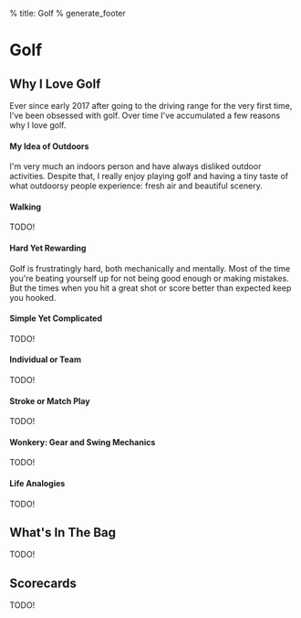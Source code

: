 % title: Golf
% generate_footer

# Golf

## Why I Love Golf

Ever since early 2017 after going to the driving range for the very first time, I've been obsessed with golf. Over time I've accumulated a few reasons why I love golf.

#### My Idea of Outdoors

I'm very much an indoors person and have always disliked outdoor activities. Despite that, I really enjoy playing golf and having a tiny taste of what outdoorsy people experience: fresh air and beautiful scenery.

#### Walking

TODO!

#### Hard Yet Rewarding

Golf is frustratingly hard, both mechanically and mentally. Most of the time you're beating yourself up for not being good enough or making mistakes. But the times when you hit a great shot or score better than expected keep you hooked.

#### Simple Yet Complicated

TODO!

#### Individual or Team

TODO!

#### Stroke or Match Play

TODO!

#### Wonkery: Gear and Swing Mechanics

TODO!

#### Life Analogies

TODO!

## What's In The Bag

TODO!

## Scorecards

TODO!
